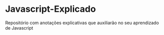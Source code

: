 # Javascript-Explicado
Repositório com anotações explicativas que auxiliarão no seu aprendizado de Javascript
